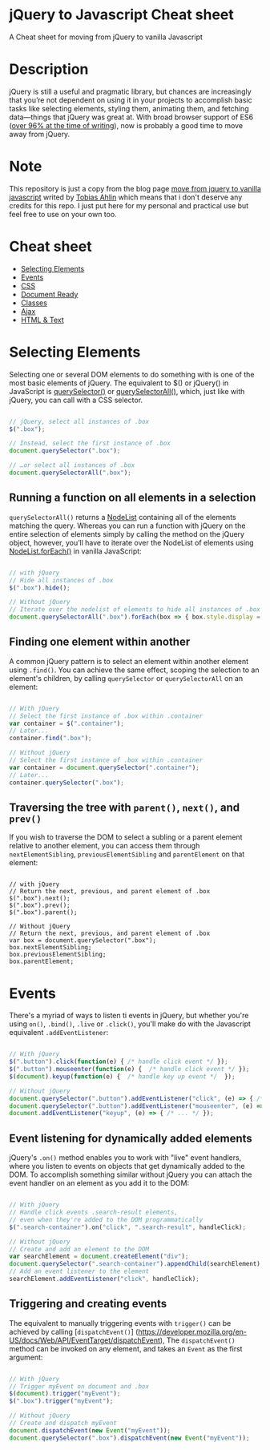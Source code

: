 # jQuery to Javascript Cheat sheet
A Cheat sheet for moving from jQuery to vanilla Javascript

# Description
jQuery is still a useful and pragmatic library, but chances are increasingly that you’re not dependent on using it in your projects to accomplish basic tasks like selecting elements, styling them, animating them, and fetching data—things that jQuery was great at. With broad browser support of ES6 ([over 96% at the time of writing](https://caniuse.com/#feat=es6)), now is probably a good time to move away from jQuery.

# Note
This repository is just a copy from the blog page [move from jquery to vanilla javascript](https://tobiasahlin.com/blog/move-from-jquery-to-vanilla-javascript/) writed by [Tobias Ahlin](https://twitter.com/tobiasahlin) which means that i don't deserve any credits for this repo. I just put here for my personal and practical use but feel free to use on your own too.

# Cheat sheet
* [Selecting Elements](#selecting-elements)
* [Events](#events)
* [CSS](#css)
* [Document Ready](#document-ready)
* [Classes](#classes)
* [Ajax](#ajax)
* [HTML & Text](#html-&-text)

# Selecting Elements
Selecting one or several DOM elements to do something with is one of the most basic elements of jQuery. The equivalent to $() or jQuery() in JavaScript is [querySelector()](https://developer.mozilla.org/en-US/docs/Web/API/Document/querySelector) or [querySelectorAll()](https://developer.mozilla.org/en-US/docs/Web/API/Document/querySelectorAll), which, just like with jQuery, you can call with a CSS selector.

```javascript

// jQuery, select all instances of .box
$(".box");

// Instead, select the first instance of .box
document.querySelector(".box");

// …or select all instances of .box  
document.querySelectorAll(".box");

```

## Running a function on all elements in a selection
`querySelectorAll()` returns a [NodeList](https://developer.mozilla.org/en-US/docs/Web/API/NodeList) containing all of the elements matching the query. Whereas you can run a function with jQuery on the entire selection of elements simply by calling the method on the jQuery object, however, you’ll have to iterate over the NodeList of elements using [NodeList.forEach()](https://developer.mozilla.org/en-US/docs/Web/API/NodeList/forEach) in vanilla JavaScript:

```javascript

// with jQuery
// Hide all instances of .box
$(".box").hide();

// Without jQuery
// Iterate over the nodelist of elements to hide all instances of .box
document.querySelectorAll(".box").forEach(box => { box.style.display = "none" }

```

## Finding one element within another

A common jQuery pattern is to select an element within another element using `.find()`. You can achieve the same effect, scoping the selection to an element's children, by calling `querySelector` or `querySelectorAll` on an element:

```javascript

// With jQuery
// Select the first instance of .box within .container
var container = $(".container");
// Later...
container.find(".box");

// Without jQuery
// Select the first instance of .box within .container
var container = document.querySelector(".container");
// Later...
container.querySelector(".box");

```

## Traversing the tree with `parent()`, `next()`, and `prev()`

If you wish to traverse the DOM to select a subling or a parent element relative to another element, you can access them through `nextElementSibling`, `previousElementSibling` and `parentElement` on that element:

```javacript

// with jQuery
// Return the next, previous, and parent element of .box
$(".box").next();
$(".box").prev();
$(".box").parent();

// Without jQuery
// Return the next, previous, and parent element of .box
var box = document.querySelector(".box");
box.nextElementSibling;
box.previousElementSibling;
box.parentElement;

```

# Events

There's a myriad of ways to listen ti events in jQuery, but whether you're using `on()`, `.bind()`, `.live` or `.click()`, you'll make do with the Javascript equivalent `.addEventListener`:

```javascript

// With jQuery
$(".button").click(function(e) { /* handle click event */ });
$(".button").mouseenter(function(e) {  /* handle click event */ });
$(document).keyup(function(e) {  /* handle key up event */  });

// Without jQuery
document.querySelector(".button").addEventListener("click", (e) => { /* ... */ });
document.querySelector(".button").addEventListener("mouseenter", (e) => { /* ... */ });
document.addEventListener("keyup", (e) => { /* ... */ });

```

## Event listening for dynamically added elements
jQuery's `.on()` method enables you to work with "live" event handlers, where you listen to events on objects that get dynamically added to the DOM. To accomplish something similar without jQuery you can attach the event handler on an element as you add it to the DOM:

```javascript

// With jQuery
// Handle click events .search-result elements, 
// even when they're added to the DOM programmatically
$(".search-container").on("click", ".search-result", handleClick);

// Without jQuery
// Create and add an element to the DOM
var searchElement = document.createElement("div");
document.querySelector(".search-container").appendChild(searchElement);
// Add an event listener to the element
searchElement.addEventListener("click", handleClick);

```

## Triggering and creating events

The equivalent to manually triggering events with `trigger()` can be achieved by calling [`dispatchEvent()`] (https://developer.mozilla.org/en-US/docs/Web/API/EventTarget/dispatchEvent), The `dispatchEvent()` method can be invoked on any element, and takes an `Event` as the first argument:

```javascript

// With jQuery
// Trigger myEvent on document and .box
$(document).trigger("myEvent");
$(".box").trigger("myEvent");

// Without jQuery
// Create and dispatch myEvent
document.dispatchEvent(new Event("myEvent"));
document.querySelector(".box").dispatchEvent(new Event("myEvent"));

```

